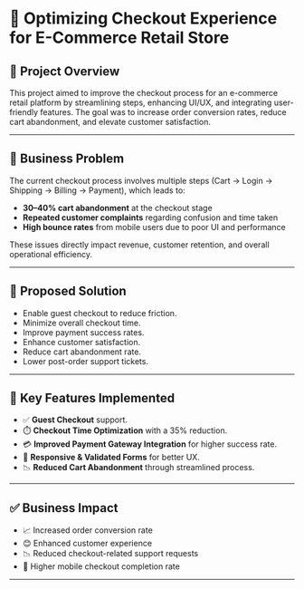 # 🛒 Optimizing Checkout Experience for E-Commerce Retail Store

## 📘 Project Overview

This project aimed to improve the checkout process for an e-commerce retail platform by streamlining steps, enhancing UI/UX, and integrating user-friendly features. The goal was to increase order conversion rates, reduce cart abandonment, and elevate customer satisfaction.

---
## 🚩 Business Problem

The current checkout process involves multiple steps (Cart → Login → Shipping → Billing → Payment), which leads to:

- **30–40% cart abandonment** at the checkout stage  
- **Repeated customer complaints** regarding confusion and time taken  
- **High bounce rates** from mobile users due to poor UI and performance  

These issues directly impact revenue, customer retention, and overall operational efficiency.

---
## 🎯 Proposed Solution

- Enable guest checkout to reduce friction.
- Minimize overall checkout time.
- Improve payment success rates.
- Enhance customer satisfaction.
- Reduce cart abandonment rate.
- Lower post-order support tickets.

---
## 🚀 Key Features Implemented

- ✅ **Guest Checkout** support.
- ⏱️ **Checkout Time Optimization** with a 35% reduction.
- 💳 **Improved Payment Gateway Integration** for higher success rate.
- 🎨 **Responsive & Validated Forms** for better UX.
- 📉 **Reduced Cart Abandonment** through streamlined process.

---

## ✅ Business Impact

- 📈 Increased order conversion rate  
- 😊 Enhanced customer experience  
- 📉 Reduced checkout-related support requests  
- 📱 Higher mobile checkout completion rate  
---
